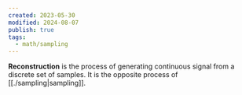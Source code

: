 ```yaml
---
created: 2023-05-30
modified: 2024-08-07
publish: true
tags:
  - math/sampling
---
```

**Reconstruction** is the process of generating continuous signal from a discrete set of samples. It is the opposite process of [[./sampling|sampling]].